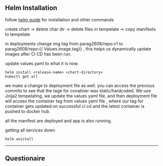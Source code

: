 ## Helm Installation

follow [helm guide](https://github.com/Parag-S-Salunkhe/twotierapp/blob/main/docs/Part4-helm.md) for installation and other commands

create chart -> delete char dir -> delete files in tempelate -> copy manifests to tempelate 

in deployments change img tag  from parag2608/repo:v1 to parag2608/repo:{{ Values.image.tag}} , this helps us dynamically update images after CI CD has been run.

update values.yaml to what it is now. 

```shell
helm install <release-name> <chart-directory>
kubectl get all
```

we make a change to deployment file as well. you can access the previous commits to see that the tage for conatiner was static/hardcoded. We use Jinja2 tempelating, we update the values yaml file, and 
then deployment file will access the container tag from values yaml file , where our tag for container gets updated on successful ci cd and the latest container is pushed to docker hub.

all the manifest are deployed and app is also running.

getting all services down
```shell
helm unistall 
```
---------------------------------------------------------------------------------------------------
## Questionaire 




